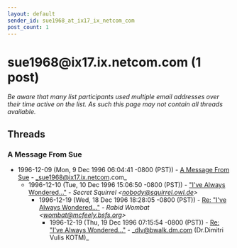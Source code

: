 ```yaml
---
layout: default
sender_id: sue1968_at_ix17_ix_netcom_com
post_count: 1
---
```


# sue1968<span>@</span>ix17.ix.netcom.com (1 post)

_Be aware that many list participants used multiple email addresses over their time active on the list. As such this page may not contain all threads available._

## Threads

### A Message From Sue
+ 1996-12-09 (Mon, 9 Dec 1996 06:04:41 -0800 (PST)) - [A Message From Sue](/archive/1996/12/3bdc4226eaf5a13f1fc0509040299117dd3429d67d747aa148385eb859369547) - _sue1968@ix17.ix.netcom.com_
  + 1996-12-10 (Tue, 10 Dec 1996 15:06:50 -0800 (PST)) - ["I've Always Wondered..."](/archive/1996/12/c700bed7d127ecca8bab4421610463a81a9235f335c836696c91661ea683c9db) - _Secret Squirrel \<nobody@squirrel.owl.de\>_
    + 1996-12-19 (Wed, 18 Dec 1996 18:28:05 -0800 (PST)) - [Re: "I've Always Wondered..."](/archive/1996/12/392e5f2a6f5eed93d82cf72a1818ad2cd3e48008d417f4f1f6b722d0393e5090) - _Rabid Wombat \<wombat@mcfeely.bsfs.org\>_
      + 1996-12-19 (Thu, 19 Dec 1996 07:15:54 -0800 (PST)) - [Re: "I've Always Wondered..."](/archive/1996/12/82d7753fbfc7332fdffc60e099e5a673555fcd2e878ec502dd813ef048d4a1b0) - _dlv@bwalk.dm.com (Dr.Dimitri Vulis KOTM)_

